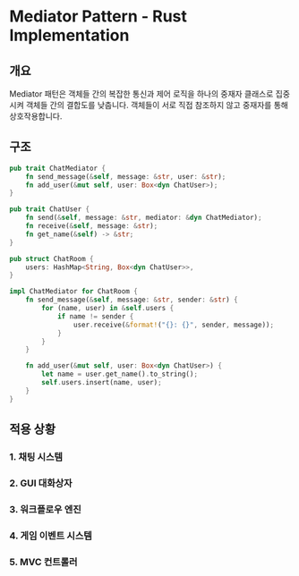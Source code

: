 # Mediator Pattern - Rust Implementation

## 개요

Mediator 패턴은 객체들 간의 복잡한 통신과 제어 로직을 하나의 중재자 클래스로 집중시켜 객체들 간의 결합도를 낮춥니다. 객체들이 서로 직접 참조하지 않고 중재자를 통해 상호작용합니다.

## 구조

```rust
pub trait ChatMediator {
    fn send_message(&self, message: &str, user: &str);
    fn add_user(&mut self, user: Box<dyn ChatUser>);
}

pub trait ChatUser {
    fn send(&self, message: &str, mediator: &dyn ChatMediator);
    fn receive(&self, message: &str);
    fn get_name(&self) -> &str;
}

pub struct ChatRoom {
    users: HashMap<String, Box<dyn ChatUser>>,
}

impl ChatMediator for ChatRoom {
    fn send_message(&self, message: &str, sender: &str) {
        for (name, user) in &self.users {
            if name != sender {
                user.receive(&format!("{}: {}", sender, message));
            }
        }
    }

    fn add_user(&mut self, user: Box<dyn ChatUser>) {
        let name = user.get_name().to_string();
        self.users.insert(name, user);
    }
}
```

## 적용 상황

### 1. 채팅 시스템
### 2. GUI 대화상자
### 3. 워크플로우 엔진
### 4. 게임 이벤트 시스템
### 5. MVC 컨트롤러